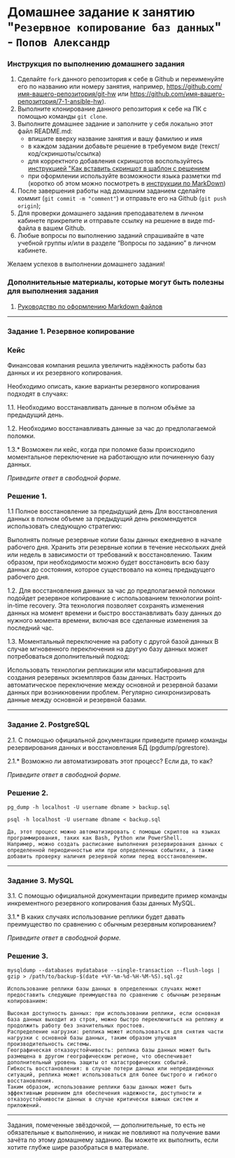 # Домашнее задание к занятию "`Резервное копирование баз данных`" - `Попов Александр`


### Инструкция по выполнению домашнего задания

   1. Сделайте `fork` данного репозитория к себе в Github и переименуйте его по названию или номеру занятия, например, https://github.com/имя-вашего-репозитория/git-hw или  https://github.com/имя-вашего-репозитория/7-1-ansible-hw).
   2. Выполните клонирование данного репозитория к себе на ПК с помощью команды `git clone`.
   3. Выполните домашнее задание и заполните у себя локально этот файл README.md:
      - впишите вверху название занятия и вашу фамилию и имя
      - в каждом задании добавьте решение в требуемом виде (текст/код/скриншоты/ссылка)
      - для корректного добавления скриншотов воспользуйтесь [инструкцией "Как вставить скриншот в шаблон с решением](https://github.com/netology-code/sys-pattern-homework/blob/main/screen-instruction.md)
      - при оформлении используйте возможности языка разметки md (коротко об этом можно посмотреть в [инструкции  по MarkDown](https://github.com/netology-code/sys-pattern-homework/blob/main/md-instruction.md))
   4. После завершения работы над домашним заданием сделайте коммит (`git commit -m "comment"`) и отправьте его на Github (`git push origin`);
   5. Для проверки домашнего задания преподавателем в личном кабинете прикрепите и отправьте ссылку на решение в виде md-файла в вашем Github.
   6. Любые вопросы по выполнению заданий спрашивайте в чате учебной группы и/или в разделе “Вопросы по заданию” в личном кабинете.
   
Желаем успехов в выполнении домашнего задания!
   
### Дополнительные материалы, которые могут быть полезны для выполнения задания

1. [Руководство по оформлению Markdown файлов](https://gist.github.com/Jekins/2bf2d0638163f1294637#Code)


---

### Задание 1. Резервное копирование

### Кейс
Финансовая компания решила увеличить надёжность работы баз данных и их резервного копирования. 

Необходимо описать, какие варианты резервного копирования подходят в случаях: 

1.1. Необходимо восстанавливать данные в полном объёме за предыдущий день.

1.2. Необходимо восстанавливать данные за час до предполагаемой поломки.

1.3.* Возможен ли кейс, когда при поломке базы происходило моментальное переключение на работающую или починенную базу данных.

*Приведите ответ в свободной форме.*

### Решение 1.

1.1 Полное восстановление за предыдущий день
Для восстановления данных в полном объеме за предыдущий день рекомендуется использовать следующую стратегию:

Выполнять полные резервные копии базы данных ежедневно в начале рабочего дня.
Хранить эти резервные копии в течение нескольких дней или недель в зависимости от требований к восстановлению.
Таким образом, при необходимости можно будет восстановить всю базу данных до состояния, которое существовало на конец предыдущего рабочего дня.

1.2. Для восстановления данных за час до предполагаемой поломки подойдет резервное копирование с использованием технологии point-in-time recovery.
Эта технология позволяет сохранять изменения данных на момент времени и быстро восстанавливать базу данных до нужного момента времени, включая все сделанные изменения за последний час.

1.3. Моментальный переключение на работу с другой базой данных
В случае мгновенного переключения на другую базу данных может потребоваться дополнительный подход:

Использовать технологии репликации или масштабирования для создания резервных экземпляров базы данных.
Настроить автоматическое переключение между основной и резервной базами данных при возникновении проблем.
Регулярно синхронизировать данные между основной и резервной базами.

---

### Задание 2. PostgreSQL

2.1. С помощью официальной документации приведите пример команды резервирования данных и восстановления БД (pgdump/pgrestore).

2.1.* Возможно ли автоматизировать этот процесс? Если да, то как?

*Приведите ответ в свободной форме.*

### Решение 2.

```
pg_dump -h localhost -U username dbname > backup.sql

```
```
psql -h localhost -U username dbname < backup.sql

```
```
Да, этот процесс можно автоматизировать с помощью скриптов на языках программирования, таких как Bash, Python или PowerShell.
Например, можно создать расписание выполнения резервирования данных с определенной периодичностью или при определенных событиях, а также добавить проверку наличия резервной копии перед восстановлением. 
```
---

### Задание 3. MySQL

3.1. С помощью официальной документации приведите пример команды инкрементного резервного копирования базы данных MySQL. 

3.1.* В каких случаях использование реплики будет давать преимущество по сравнению с обычным резервным копированием?

*Приведите ответ в свободной форме.*


### Решение 3.

```
mysqldump --databases mydatabase --single-transaction --flush-logs | gzip > /path/to/backup-$(date +%Y-%m-%d-%H-%M-%S).sql.gz

```

```
Использование реплики базы данных в определенных случаях может предоставить следующие преимущества по сравнению с обычным резервным копированием:

Высокая доступность данных: при использовании реплики, если основная база данных выходит из строя, можно быстро переключиться на реплику и продолжить работу без значительных простоев.
Распределение нагрузки: реплика может использоваться для снятия части нагрузки с основной базы данных, таким образом улучшая производительность системы.
Географическая отказоустойчивость: реплика базы данных может быть размещена в другом географическом регионе, что обеспечивает дополнительный уровень защиты от катастрофических событий.
Гибкость восстановления: в случае потери данных или непредвиденных ситуаций, реплика может использоваться для более быстрого и гибкого восстановления.
Таким образом, использование реплики базы данных может быть эффективным решением для обеспечения надежности, доступности и отказоустойчивости данных в случае критически важных систем и приложений.
```


---

Задания, помеченные звёздочкой, — дополнительные, то есть не обязательные к выполнению, и никак не повлияют на получение вами зачёта по этому домашнему заданию. Вы можете их выполнить, если хотите глубже шире разобраться в материале.
